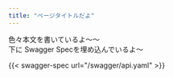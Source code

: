 ```yaml
---
title: "ページタイトルだよ"
---
```


色々本文を書いているよ〜〜  
下に Swagger Specを埋め込んでいるよ〜

{{< swagger-spec url="/swagger/api.yaml"  >}}
